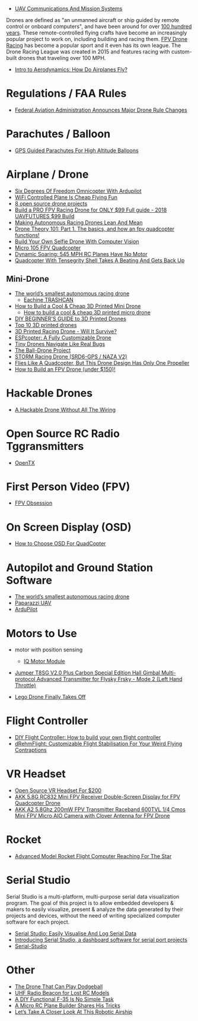 

* [UAV Communications And Mission Systems](https://www.aeronetworks.ca/2021/01/uav-communications-and-mission-systems.html)




Drones are defined as "an unmanned aircraft or ship guided by remote control or onboard computers",
and have been around for over [100 hundred years][01].
These remote-controlled flying crafts have become an increasingly popular project to work on,
including building and racing them.
[FPV Drone Racing][02] has become a popular sport and it even has its own league.
The Drone Racing League was created in 2015 and features racing with custom-built drones that traveling over 100 MPH.

* [Intro to Aerodynamics: How Do Airplanes Fly?](https://www.youtube.com/watch?v=Z1FAAJ4hUaQ)

# Regulations / FAA Rules
* [Federal Aviation Administration Announces Major Drone Rule Changes](https://hackaday.com/2020/12/29/federal-aviation-administration-announces-major-drone-rule-changes/)

# Parachutes / Balloon
* [GPS Guided Parachutes For High Altitude Balloons](https://hackaday.com/2021/01/07/gps-guided-parachutes-for-high-altitude-balloons/)

# Airplane / Drone
* [Six Degrees Of Freedom Omnicopter With Ardupilot](https://hackaday.com/2021/01/09/six-degrees-of-freedom-omnicopter-with-ardupilot/)
* [WiFi Controlled Plane Is Cheap Flying Fun](https://hackaday.com/2019/04/12/wifi-controlled-plane-is-cheap-flying-fun/)
* [8 open source drone projects](https://opensource.com/article/18/2/drone-projects)
* [Build a PRO FPV Racing Drone for ONLY $99 Full guide - 2018 UAVFUTURES $99 Build](https://www.youtube.com/watch?v=GFNGUDT_9_c)
* [Making Autonomous Racing Drones Lean And Mean](https://hackaday.com/2019/05/31/making-autonomous-racing-drones-lean-and-mean/)
* [Drone Theory 101: Part 1. The basics, and how an fpv quadcopter functions!](https://www.youtube.com/watch?v=K05UwsiqZ_E)
* [Build Your Own Selfie Drone With Computer Vision](https://hackaday.com/2019/06/30/build-your-own-selfie-drone-with-computer-vision/)
* [Micro 105 FPV Quadcopter](https://www.thingiverse.com/thing:1221911)
* [Dynamic Soaring: 545 MPH RC Planes Have No Motor](https://hackaday.com/2020/09/24/dynamic-soaring-545-mph-rc-planes-have-no-motor/)
* [Quadcopter With Tensegrity Shell Takes A Beating And Gets Back Up](https://hackaday.com/2020/11/05/quadcopter-with-tensegrity-shell-takes-a-beating-and-gets-back-up/)

## Mini-Drone
* [The world’s smallest autonomous racing drone](https://robohub.org/the-worlds-smallest-autonomous-racing-drone/)
    * [Eachine TRASHCAN](https://www.eachine.com/Eachine-TRASHCAN-75mm-Crazybee-F4-PRO-OSD-2S-Whoop-FPV-Racing-Drone-0803-16000KV-1200TVL-Adjustable-Camera-25-or-200mW-VTX-Swtichable-p-1328.html)
* [How to Build a Cool & Cheap 3D Printed Mini Drone](https://www.youtube.com/watch?v=gpKcrYcMFKM)
    * [How to build a cool & cheap 3D printed micro drone](https://blog.prusaprinters.org/how-to-build-a-3d-printed-micro-drone/)
* [DIY BEGINNER'S GUIDE to 3D Printed Drones](https://www.youtube.com/watch?v=T9N3-FDHv30)
* [Top 10 3D printed drones](https://www.3dnatives.com/en/top-3d-printed-drones-101220185/)
* [3D Printed Racing Drone - Will It Survive?](https://www.youtube.com/watch?v=vjvlB7RjnYI)
* [ESPcopter: A Fully Customizable Drone](https://hackaday.com/2019/09/25/espcopter-a-fully-customizable-drone/)
* [Tiny Drones Navigate Like Real Bugs](https://hackaday.com/2019/11/06/tiny-drones-navigate-like-real-bugs/)
* [The Ball-Drone Project](https://hackaday.io/project/169823-the-ball-drone-project)
* [STORM Racing Drone (SRD6-GPS / NAZA V2)](http://www.helipal.com/storm-racing-drone-gps-rtf-naza-v2.html)
* [Flies Like A Quadcopter, But This Drone Design Has Only One Propeller](https://hackaday.com/2020/11/02/flies-like-a-quadcopter-but-this-drone-design-has-only-one-propeller/)
* [How to Build an FPV Drone (under $150)!](https://www.instructables.com/How-to-Build-an-FPV-Drone-under-150/)

# Hackable Drones
* [A Hackable Drone Without All The Wiring](https://hackaday.com/2020/05/02/a-hackable-drone-without-all-the-wiring/)

# Open Source RC Radio Tggransmitters
* [OpenTX](https://www.open-tx.org/)

# First Person Video (FPV)
* [FPV Obsession](http://fpvobsession.com/)

# On Screen Display (OSD)
* [How to Choose OSD For QuadCopter](https://oscarliang.com/best-osd-quadcopter-fpv-data-on-screen-display-video/)

# Autopilot and Ground Station Software
* [The world’s smallest autonomous racing drone](https://robohub.org/the-worlds-smallest-autonomous-racing-drone/)
* [Paparazzi UAV](http://wiki.paparazziuav.org/wiki/Main_Page)
* [ArduPilot](https://ardupilot.org/index.php)

# Motors to Use
* motor with position sensing
    * [IQ Motor Module](https://www.crowdsupply.com/iq-motion-control/iq-motor-module)


* [Jumper T8SG V2.0 Plus Carbon Special Edition Hall Gimbal Multi-protocol Advanced Transmitter for Flysky Frsky - Mode 2 (Left Hand Throttle)](https://www.banggood.com/Jumper-T8SG-V2_0-Plus-Carbon-Special-Edition-Hall-Gimbal-Multi-protocol-Advanced-Transmitter-for-Flysky-Frsky-p-1442802.html?ID=42482&cur_warehouse=CN)

* [Lego Drone Finally Takes Off](https://hackaday.com/2020/01/15/lego-drone-finally-takes-off/)

# Flight Controller
* [DIY Flight Controller: How to build your own flight controller](https://www.youtube.com/playlist?list=PLUo0zMUQehP8k8IROYb-iXnCTw5TACZ5P)
* [dRehmFlight: Customizable Flight Stabilisation For Your Weird Flying Contraptions](https://hackaday.com/2021/02/15/drehmflight-customizable-flight-stabilisation-for-your-weird-flying-contraptions/)

# VR Headset
* [Open Source VR Headset For $200](https://hackaday.com/2020/09/13/open-source-vr-headset-for-200/)
* [AKK 5.8G RC832 Mini FPV Receiver Double-Screen Display for FPV Quadcopter Drone](https://www.amazon.com/gp/product/B01FXFZ0NS)
* [AKK A2 5.8Ghz 200mW FPV Transmitter Raceband 600TVL 1/4 Cmos Mini FPV Micro AIO Camera with Clover Antenna for FPV Drone](https://www.amazon.com/gp/product/B06VSW41LN)

# Rocket
* [Advanced Model Rocket Flight Computer Reaching For The Star](https://hackaday.com/2020/10/02/advanced-model-rocket-flight-computer-reaching-for-the-stars/)

# Serial Studio
Serial Studio is a multi-platform, multi-purpose serial data visualization program. The goal of this project is to allow embedded developers & makers to easily visualize, present & analyze the data generated by their projects and devices, without the need of writing specialized computer software for each project.

* [Serial Studio: Easily Visualise And Log Serial Data](https://hackaday.com/2021/01/31/serial-studio-easily-visualise-and-log-serial-data/)
* [Introducing Serial Studio, a dashboard software for serial port projects](https://www.alex-spataru.com/blog/introducing-serial-studio)
* [Serial-Studio](https://github.com/Serial-Studio/Serial-Studio)

# Other
* [The Drone That Can Play Dodgeball](https://hackaday.com/2020/03/23/the-drone-that-can-play-dodgeball/)
* [UHF Radio Beacon for Lost RC Models](https://blog.tindie.com/2020/04/uhf-radio-beacon-lost-rc-models/)
* [A DIY Functional F-35 Is No Simple Task](https://hackaday.com/2020/04/27/a-diy-functional-f-35-is-no-simple-task/#more-407964)
* [A Micro RC Plane Builder Shares His Tricks](https://hackaday.com/2017/02/10/a-micro-rc-plane-builder-shares-his-tricks/)
* [Let’s Take A Closer Look At This Robotic Airship](https://hackaday.com/2020/07/22/lets-take-a-closer-look-at-this-robotic-airship/)



[01]:https://www.digitaltrends.com/cool-tech/history-of-drones/
[02]:https://thedroneracingleague.com/learn-more/
